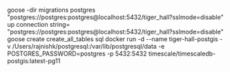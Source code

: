 goose -dir migrations postgres "postgres://postgres:postgres@localhost:5432/tiger_hall?sslmode=disable" up
connection string= "postgres://postgres:postgres@localhost:5432/tiger_hall?sslmode=disable"
goose create create_all_tables sql
docker run -d --name tiger-hall-postgis -v /Users/rajnishk/postgresql:/var/lib/postgresql/data -e POSTGRES_PASSWORD=postgres -p 5432:5432 timescale/timescaledb-postgis:latest-pg11

